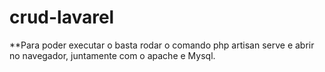 # crud-lavarel

**Para poder executar o basta rodar o comando php artisan serve e abrir no navegador, juntamente com o apache e Mysql.
